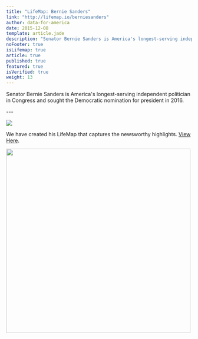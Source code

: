 ```yaml
---
title: "LifeMap: Bernie Sanders"
link: "http://lifemap.io/berniesanders"
author: data-for-america
date: 2015-12-08
template: article.jade
description: "Senator Bernie Sanders is America's longest-serving independent politician in Congress and sought the Democratic nomination for president in 2016."
noFooter: true
isLifemap: true
article: true
published: true
featured: true
isVerified: true
weight: 13
---
```


<p>
   Senator Bernie Sanders is America's longest-serving independent politician in Congress and sought the Democratic nomination for president in 2016.
</p>
---
<p>
<img class="ui medium image" style="margin: 0 auto;" src="http://lifemap.io/img/berniesanders.gif" />
</p>
<p>
   We have created his LifeMap that captures the newsworthy highlights. <a href="http://lifemap.io/berniesanders/" target="_blank">View Here</a>.
</p>
<a href="http://lifemap.io/berniesanders/" target="_blank">
<img class="ui medium image" style="width:500px; margin: 0 auto;" src="/img/lifemap/berniesanders.jpg" />
</a>
